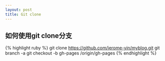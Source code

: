 ```yaml
---
layout: post
title: Git clone
---
```


如何使用git clone分支
---------------------
{% highlight ruby %}
git clone https://github.com/jerome-yin/myblog.git
git branch -a
git checkout -b gh-pages /origin/gh-pages 
{% endhighlight %}

